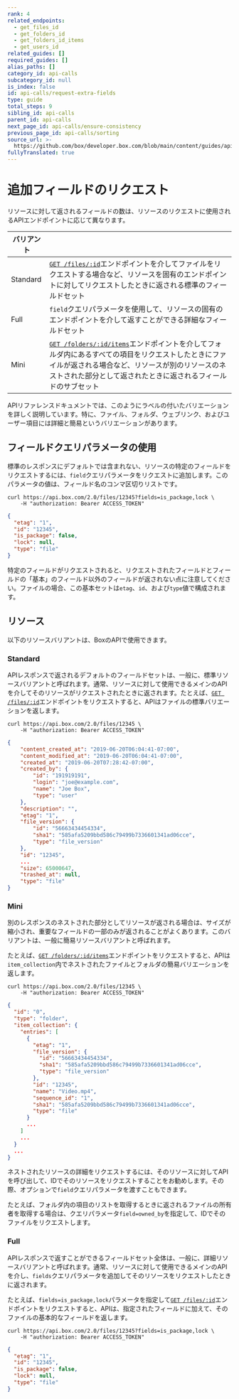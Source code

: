 ```yaml
---
rank: 4
related_endpoints:
  - get_files_id
  - get_folders_id
  - get_folders_id_items
  - get_users_id
related_guides: []
required_guides: []
alias_paths: []
category_id: api-calls
subcategory_id: null
is_index: false
id: api-calls/request-extra-fields
type: guide
total_steps: 9
sibling_id: api-calls
parent_id: api-calls
next_page_id: api-calls/ensure-consistency
previous_page_id: api-calls/sorting
source_url: >-
  https://github.com/box/developer.box.com/blob/main/content/guides/api-calls/request-extra-fields.md
fullyTranslated: true
---
```

# 追加フィールドのリクエスト

リソースに対して返されるフィールドの数は、リソースのリクエストに使用されるAPIエンドポイントに応じて異なります。

| バリアント    |                                                                                                                                                            |
| -------- | ---------------------------------------------------------------------------------------------------------------------------------------------------------- |
| Standard | [`GET /files/:id`](endpoint://get_files_id)エンドポイントを介してファイルをリクエストする場合など、リソースを固有のエンドポイントに対してリクエストしたときに返される標準のフィールドセット                                        |
| Full     | `field`クエリパラメータを使用して、リソースの固有のエンドポイントを介して返すことができる詳細なフィールドセット                                                                                                |
| Mini     | [`GET /folders/:id/items`](endpoint://get_folders_id_items)エンドポイントを介してフォルダ内にあるすべての項目をリクエストしたときにファイルが返される場合など、リソースが別のリソースのネストされた部分として返されたときに返されるフィールドのサブセット |

APIリファレンスドキュメントでは、このようにラベルの付いたバリエーションを詳しく説明しています。特に、ファイル、フォルダ、ウェブリンク、およびユーザー項目には詳細と簡易というバリエーションがあります。

## フィールドクエリパラメータの使用

標準のレスポンスにデフォルトでは含まれない、リソースの特定のフィールドをリクエストするには、`field`クエリパラメータをリクエストに追加します。このパラメータの値は、フィールド名のコンマ区切りリストです。

```curl
curl https://api.box.com/2.0/files/12345?fields=is_package,lock \
    -H "authorization: Bearer ACCESS_TOKEN"

```

```json
{
  "etag": "1",
  "id": "12345",
  "is_package": false,
  "lock": null,
  "type": "file"
}

```

<Message type="notice">

特定のフィールドがリクエストされると、リクエストされたフィールドとフィールドの「基本」のフィールド以外のフィールドが返されない点に注意してください。ファイルの場合、この基本セットは`etag`、`id`、および`type`値で構成されます。

</Message>

## リソース

以下のリソースバリアントは、BoxのAPIで使用できます。

### Standard

APIレスポンスで返されるデフォルトのフィールドセットは、一般に、標準リソースバリアントと呼ばれます。通常、リソースに対して使用できるメインのAPIを介してそのリソースがリクエストされたときに返されます。たとえば、[`GET /files/:id`](endpoint://get_files_id)エンドポイントをリクエストすると、APIはファイルの標準バリエーションを返します。

```curl
curl https://api.box.com/2.0/files/12345 \
    -H "authorization: Bearer ACCESS_TOKEN"

```

```json
{
    "content_created_at": "2019-06-20T06:04:41-07:00",
    "content_modified_at": "2019-06-20T06:04:41-07:00",
    "created_at": "2019-06-20T07:28:42-07:00",
    "created_by": {
        "id": "191919191",
        "login": "joe@example.com",
        "name": "Joe Box",
        "type": "user"
    },
    "description": "",
    "etag": "1",
    "file_version": {
        "id": "56663434454334",
        "sha1": "585afa5209bbd586c79499b7336601341ad06cce",
        "type": "file_version"
    },
    "id": "12345",
    ...
    "size": 65000647,
    "trashed_at": null,
    "type": "file"
}

```

### Mini

別のレスポンスのネストされた部分としてリソースが返される場合は、サイズが縮小され、重要なフィールドの一部のみが返されることがよくあります。このバリアントは、一般に簡易リソースバリアントと呼ばれます。

たとえば、[`GET /folders/:id/items`](endpoint://get_folders_id_items)エンドポイントをリクエストすると、APIは`item_collection`内でネストされたファイルとフォルダの簡易バリエーションを返します。

```curl
curl https://api.box.com/2.0/files/12345 \
    -H "authorization: Bearer ACCESS_TOKEN"

```

```json
{
  "id": "0",
  "type": "folder",
  "item_collection": {
    "entries": [
      {
        "etag": "1",
        "file_version": {
          "id": "56663434454334",
          "sha1": "585afa5209bbd586c79499b7336601341ad06cce",
          "type": "file_version"
        },
        "id": "12345",
        "name": "Video.mp4",
        "sequence_id": "1",
        "sha1": "585afa5209bbd586c79499b7336601341ad06cce",
        "type": "file"
      }
      ...
    ]
    ...
  }
  ...
}

```

<Message type="notice">

ネストされたリソースの詳細をリクエストするには、そのリソースに対してAPIを呼び出して、IDでそのリソースをリクエストすることをお勧めします。その際、オプションで`field`クエリパラメータを渡すこともできます。

たとえば、フォルダ内の項目のリストを取得するときに返されるファイルの所有者を取得する場合は、クエリパラメータ`field=owned_by`を指定して、IDでそのファイルをリクエストします。

</Message>

### Full

APIレスポンスで返すことができるフィールドセット全体は、一般に、詳細リソースバリアントと呼ばれます。通常、リソースに対して使用できるメインのAPIを介し、`fields`クエリパラメータを追加してそのリソースをリクエストしたときに返されます。

たとえば、`fields=is_package,lock`パラメータを指定して[`GET /files/:id`](endpoint://get_files_id)エンドポイントをリクエストすると、APIは、指定されたフィールドに加えて、そのファイルの基本的なフィールドを返します。

```curl
curl https://api.box.com/2.0/files/12345?fields=is_package,lock \
    -H "authorization: Bearer ACCESS_TOKEN"

```

```json
{
  "etag": "1",
  "id": "12345",
  "is_package": false,
  "lock": null,
  "type": "file"
}

```
